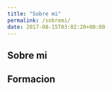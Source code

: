 ```yaml
---
title: "Sobre mi"
permalink: /sobremi/
date: 2017-08-15T03:02:20+00:00
---
```


## Sobre mi


## Formacion


